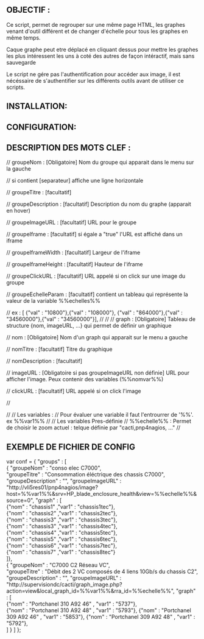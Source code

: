 
OBJECTIF :
----------
   Ce script, permet de regrouper sur une même page HTML, les graphes venant d'outil différent et de changer d'échelle pour tous les graphes en même temps.
   
   Caque graphe peut etre déplacé en cliquant dessus pour mettre les graphes les plus intéressent les uns à coté des autres de façon intéractif, mais sans sauvegarde

   Le script ne gére pas l'authentification pour accéder aux image, il est nécéssaire de s'authentifier sur les différents outils avant de utiliser ce scripts.

INSTALLATION:
-------------

CONFIGURATION:
--------------


DESCRIPTION DES MOTS CLEF :
---------------------------
// groupeNom 			: [Obligatoire] Nom du groupe qui apparait dans le menu sur la gauche

//                         si contient [separateur] affiche une ligne horizontale

// groupeTitre 			: [facultatif] 

// groupeDescription 	: [facultatif] Description du nom du graphe (apparait en hover)

// groupeImageURL		: [facultatif] URL pour le groupe

// groupeIframe			: [facultatif] si égale a "true"  l'URL est affiché dans un iframe

// groupeIframeWidth 	: [facultatif] Largeur de l'iframe 

// groupeIframeHeight 	: [facultatif] Hauteur de l'iframe

// groupeClickURL       : [facultatif] URL appelé si on click sur une image du groupe

// groupeEchelleParam   : [facultatif] contient un tableau qui représente la valeur de la variable %%echelles%% 

//                         ex : [ {"val" : "10800"},{"val" : "108000"},	{"val" : "864000"},{"val" : "34560000"},{"val" : "34560000"}],
// 
//
// graph				: [Obligatoire] Tableau de structure {nom, imageURL, ...} qui permet de définir un graphique

// nom 					: [Obligatoire] Nom d'un graph qui apparait sur le menu a gauche 

// nomTitre          	: [facultatif]  Titre du graphique 

// nomDescription       : [facultatif] 

// imageURL 			: [Obligatoire si pas groupeImageURL non définie] URL pour afficher l'image. Peux contenir des variables (%%nomvar%%)

// clickURL             : [facultatif] URL appelé si on click  l'image

//

//
// Les variables :
//    Pour évaluer une variable il faut l'entrourrer de '%%'.    ex %%var1%%
// 
// Les variables Pres-définie
//      %%echelle%% : Permet de choisir le zoom actuel : telque définie par "cacti,pnp4nagios, ..."
// 


EXEMPLE DE FICHIER DE CONFIG
----------------------------
var conf = { 
	"groups" : [  
	    {	"groupeNom" : "conso elec C7000",     
	    	"groupeTitre" : "Consommation éléctrique des chassis C7000",
			"groupeDescription" : "",
			"groupeImageURL" : "http://vli5res01/pnp4nagios/image?host=%%var1%%&srv=HP_blade_enclosure_health&view=%%echelle%%&source=0",
	    	"graph" : [    
				{"nom" : "chassis1"		,"var1" : "chassis1tec"},  
				{"nom" : "chassis2"		,"var1" : "chassis2tec"},  
			    {"nom" : "chassis3"		,"var1" : "chassis3tec"},  
				{"nom" : "chassis3"		,"var1" : "chassis4tec"},  
				{"nom" : "chassis4"		,"var1" : "chassis5tec"},  
				{"nom" : "chassis5"		,"var1" : "chassis6tec"},  
				{"nom" : "chassis6"		,"var1" : "chassis7tec"},  
				{"nom" : "chassis7"		,"var1" : "chassis8tec"}   
			]},   
		{	"groupeNom" : "C7000 C2 Réseau VC",     
	    	"groupeTitre" : "Débit  des 2 VC composés de 4 liens 10Gb/s du chassis C2",
			"groupeDescription" : "",
			"groupeImageURL" : "http://supervisiondc/cacti/graph_image.php?action=view&local_graph_id=%%var1%%&rra_id=%%echelle%%",
	    	"graph" : [    
				{"nom" : "Portchanel 310 A92 46"	, "var1" : "5737"},  
				{"nom" : "Portchanel 310 A92 48"	, "var1" : "5793"}, 
				{"nom" : "Portchanel 309 A92 46"	, "var1" : "5853"}, 
				{"nom" : "Portchanel 309 A92 48"	, "var1" : "5792"}, 		
			]
		}
	]
};

